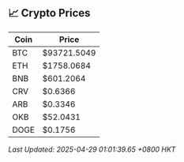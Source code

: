 ## 📈 Crypto Prices

| Coin | Price |
| ---- | ----- |
| BTC | $93721.5049 |
| ETH | $1758.0684 |
| BNB | $601.2064 |
| CRV | $0.6366 |
| ARB | $0.3346 |
| OKB | $52.0431 |
| DOGE | $0.1756 |

_Last Updated: 2025-04-29 01:01:39.65 +0800 HKT_